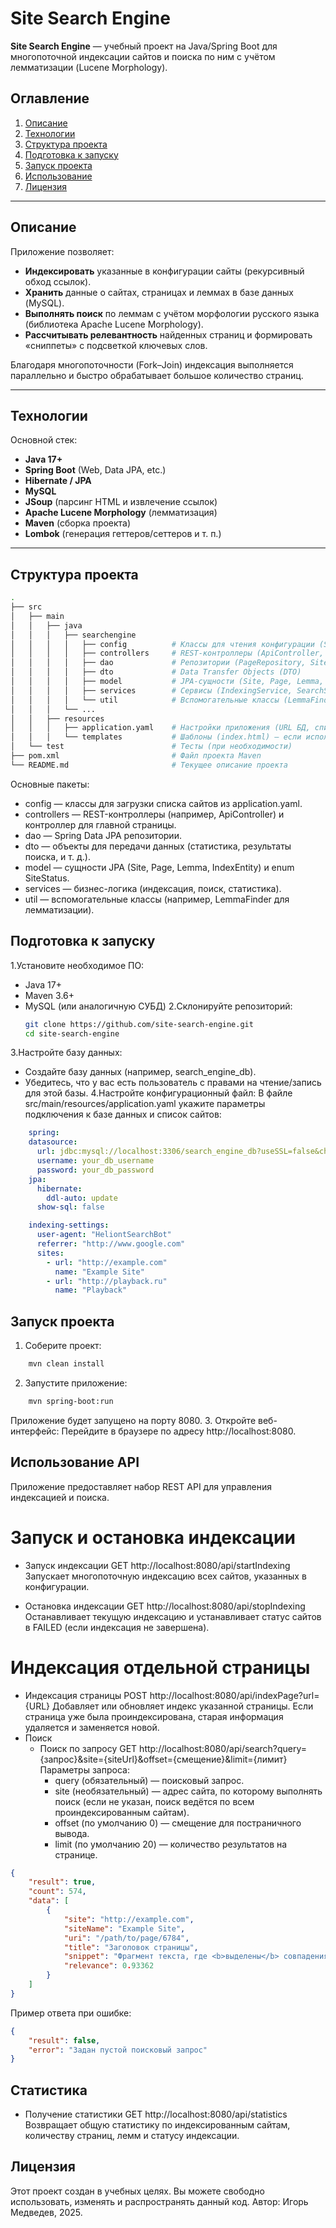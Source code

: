 # Site Search Engine

**Site Search Engine** — учебный проект на Java/Spring Boot для многопоточной индексации сайтов и поиска по ним с учётом лемматизации (Lucene Morphology).

## Оглавление
1. [Описание](#описание)
2. [Технологии](#технологии)
3. [Структура проекта](#структура-проекта)
4. [Подготовка к запуску](#подготовка-к-запуску)
5. [Запуск проекта](#запуск-проекта)
6. [Использование](#использование)
7. [Лицензия](#лицензия)

---

## Описание

Приложение позволяет:
- **Индексировать** указанные в конфигурации сайты (рекурсивный обход ссылок).
- **Хранить** данные о сайтах, страницах и леммах в базе данных (MySQL).
- **Выполнять поиск** по леммам с учётом морфологии русского языка (библиотека Apache Lucene Morphology).
- **Рассчитывать релевантность** найденных страниц и формировать «сниппеты» с подсветкой ключевых слов.

Благодаря многопоточности (Fork–Join) индексация выполняется параллельно и быстро обрабатывает большое количество страниц.

---

## Технологии

Основной стек:
- **Java 17+**
- **Spring Boot** (Web, Data JPA, etc.)
- **Hibernate / JPA**
- **MySQL**
- **JSoup** (парсинг HTML и извлечение ссылок)
- **Apache Lucene Morphology** (лемматизация)
- **Maven** (сборка проекта)
- **Lombok** (генерация геттеров/сеттеров и т. п.)

---

## Структура проекта

 ```bash
.
├── src
│   ├── main
│   │   ├── java
│   │   │   ├── searchengine
│   │   │   │   ├── config          # Классы для чтения конфигурации (SitesList, Site)
│   │   │   │   ├── controllers     # REST-контроллеры (ApiController, DefaultController)
│   │   │   │   ├── dao             # Репозитории (PageRepository, SiteRepository, и т.д.)
│   │   │   │   ├── dto             # Data Transfer Objects (DTO)
│   │   │   │   ├── model           # JPA-сущности (Site, Page, Lemma, IndexEntity)
│   │   │   │   ├── services        # Сервисы (IndexingService, SearchService, StatisticsService)
│   │   │   │   └── util            # Вспомогательные классы (LemmaFinder, и т.д.)
│   │   │   └── ...
│   │   ├── resources
│   │   │   ├── application.yaml    # Настройки приложения (URL БД, список сайтов, и т.д.)
│   │   │   └── templates           # Шаблоны (index.html) — если используется Thymeleaf
│   └── test                        # Тесты (при необходимости)
├── pom.xml                         # Файл проекта Maven
└── README.md                       # Текущее описание проекта
 ```

Основные пакеты:

 - config — классы для загрузки списка сайтов из application.yaml.
 - controllers — REST-контроллеры (например, ApiController) и контроллер для главной страницы.
 - dao — Spring Data JPA репозитории.
 - dto — объекты для передачи данных (статистика, результаты поиска, и т. д.).
 - model — сущности JPA (Site, Page, Lemma, IndexEntity) и enum SiteStatus.
 - services — бизнес-логика (индексация, поиск, статистика).
 - util — вспомогательные классы (например, LemmaFinder для лемматизации).

## Подготовка к запуску
1.Установите необходимое ПО:
 - Java 17+
 - Maven 3.6+
 - MySQL (или аналогичную СУБД)
2.Склонируйте репозиторий:
    ```bash
    git clone https://github.com/site-search-engine.git
    cd site-search-engine
    ```
3.Настройте базу данных:
 - Создайте базу данных (например, search_engine_db).
 - Убедитесь, что у вас есть пользователь с правами на чтение/запись для этой базы.
4.Настройте конфигурационный файл: В файле src/main/resources/application.yaml укажите параметры подключения к базе данных и список сайтов:
```yaml
    spring:
    datasource:
      url: jdbc:mysql://localhost:3306/search_engine_db?useSSL=false&characterEncoding=UTF-8
      username: your_db_username
      password: your_db_password
    jpa:
      hibernate:
        ddl-auto: update
      show-sql: false

    indexing-settings:
      user-agent: "HeliontSearchBot"
      referrer: "http://www.google.com"
      sites:
        - url: "http://example.com"
          name: "Example Site"
        - url: "http://playback.ru"
          name: "Playback"
```
## Запуск проекта
1. Соберите проект:
```bash
    mvn clean install
```
2. Запустите приложение:
```bash
    mvn spring-boot:run
```
Приложение будет запущено на порту 8080.
3. Откройте веб-интерфейс: Перейдите в браузере по адресу http://localhost:8080.

## Использование API
Приложение предоставляет набор REST API для управления индексацией и поиска.
# Запуск и остановка индексации
 - Запуск индексации
GET http://localhost:8080/api/startIndexing
Запускает многопоточную индексацию всех сайтов, указанных в конфигурации.

 - Остановка индексации
GET http://localhost:8080/api/stopIndexing
Останавливает текущую индексацию и устанавливает статус сайтов в FAILED (если индексация не завершена).

# Индексация отдельной страницы
 - Индексация страницы
POST http://localhost:8080/api/indexPage?url={URL}
Добавляет или обновляет индекс указанной страницы. Если страница уже была проиндексирована, старая информация удаляется и заменяется новой.
 - Поиск
   - Поиск по запросу
     GET http://localhost:8080/api/search?query={запрос}&site={siteUrl}&offset={смещение}&limit={лимит}
   Параметры запроса:
     - query (обязательный) — поисковый запрос.
     - site (необязательный) — адрес сайта, по которому выполнять поиск (если не указан, поиск ведётся по всем проиндексированным сайтам).
     - offset (по умолчанию 0) — смещение для постраничного вывода.
     - limit (по умолчанию 20) — количество результатов на странице.

```json
{
    "result": true,
    "count": 574,
    "data": [
        {
            "site": "http://example.com",
            "siteName": "Example Site",
            "uri": "/path/to/page/6784",
            "title": "Заголовок страницы",
            "snippet": "Фрагмент текста, где <b>выделены</b> совпадения...",
            "relevance": 0.93362
        }
    ]
}
```
Пример ответа при ошибке:
```json
{
    "result": false,
    "error": "Задан пустой поисковый запрос"
}
```
## Статистика
 - Получение статистики
   GET http://localhost:8080/api/statistics
   Возвращает общую статистику по индексированным сайтам, количеству страниц, лемм и статусу индексации.

## Лицензия
Этот проект создан в учебных целях. Вы можете свободно использовать, изменять и распространять данный код.
Автор: Игорь Медведев, 2025.